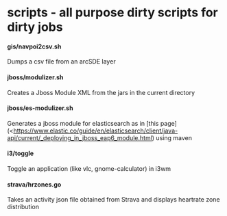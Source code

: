 # scripts - all purpose dirty scripts for dirty jobs

#### gis/navpoi2csv.sh
Dumps a csv file from an arcSDE layer
#### jboss/modulizer.sh
Creates a Jboss Module XML from the jars in the current directory
#### jboss/es-modulizer.sh
Generates a jboss module for elasticsearch as in [this page](<https://www.elastic.co/guide/en/elasticsearch/client/java-api/current/_deploying_in_jboss_eap6_module.html) using maven 
#### i3/toggle
Toggle an application (like vlc, gnome-calculator) in i3wm
#### strava/hrzones.go
Takes an activity json file obtained from Strava and displays heartrate zone distribution
